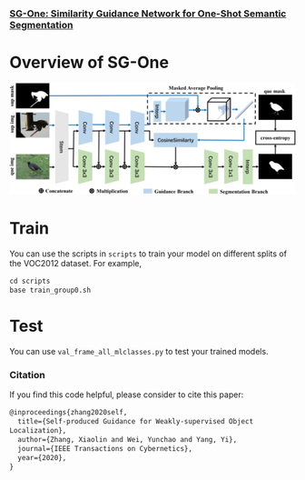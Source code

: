 ### [SG-One: Similarity Guidance Network for One-Shot Semantic Segmentation](https://arxiv.org/abs/1810.09091)

# Overview of SG-One
![](figs/diagram.jpg)

# Train
You can use the scripts in `scripts` to train your model on different splits of the VOC2012 dataset.
For example, 
```
cd scripts
base train_group0.sh
```


# Test
You can use `val_frame_all_mlclasses.py` to test your trained models.


### Citation
If you find this code helpful, please consider to cite this paper:
```
@inproceedings{zhang2020self,
  title={Self-produced Guidance for Weakly-supervised Object Localization},
  author={Zhang, Xiaolin and Wei, Yunchao and Yang, Yi},
  journal={IEEE Transactions on Cybernetics}, 
  year={2020}, 
}
```


